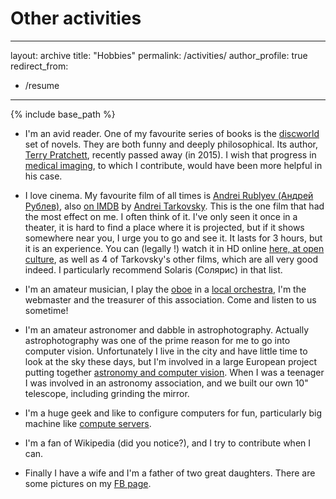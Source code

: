 Other activities
===============
---
layout: archive
title: "Hobbies"
permalink: /activities/
author_profile: true
redirect_from:
  - /resume
---

{% include base_path %}

* I'm an avid reader. One of my favourite series of books is the [discworld](https://en.wikipedia.org/wiki/Discworld) set of novels. They are both funny and deeply philosophical. Its author, [Terry Pratchett](https://en.wikipedia.org/wiki/Terry_Pratchett), recently passed away (in 2015). I wish that progress in [medical imaging](https://en.wikipedia.org/wiki/Medical_imaging), to which I contribute, would have been more helpful in his case.

* I love cinema. My favourite film of all times is [Andrei Rublyev (Андрей Рублев)](https://en.wikipedia.org/wiki/Andrei_Rublev_(film)), also [on IMDB](https://www.imdb.com/title/tt0060107/?ref_=nv_sr_2) by [Andrei Tarkovsky](https://en.wikipedia.org/wiki/Andrei_Tarkovsky). This is the one film that had the most effect on me. I often think of it. I've only seen it once in a theater, it is hard to find a place where it is projected, but if it shows somewhere near you, I urge you to go and see it. It lasts for 3 hours, but it is an experience. You can (legally !) watch it in HD online [here, at open culture](http://www.openculture.com/2010/07/tarkovksy.html), as well as 4 of Tarkovsky's other films, which are all very good indeed. I particularly recommend Solaris (Солярис) in that list.

* I'm an amateur musician, I play the [oboe](https://en.wikipedia.org/wiki/Oboe) in a [local orchestra](http://www.harmonie-champs.fr/), I'm the webmaster and the treasurer of this association. Come and listen to us sometime!

* I'm an amateur astronomer and dabble in astrophotography. Actually astrophotography was one of the prime reason for me to go into computer vision. Unfortunately I live in the city and have little time to look at the sky these days, but I'm involved in a large European project putting together [astronomy and computer vision](https://www.astro.rug.nl/~peletier/sundial/index.html). When I was a teenager I was involved in an astronomy association, and we built our own 10" telescope, including grinding the mirror.

* I'm a huge geek and like to configure computers for fun, particularly big machine like [compute servers](https://en.wikipedia.org/wiki/Server_(computing)). 

* I'm a fan of Wikipedia (did you notice?), and I try to contribute when I can. 

* Finally I have a wife and I'm a father of two great daughters. There are some pictures on my [FB page](https://www.facebook.com/hugues.talbot).
